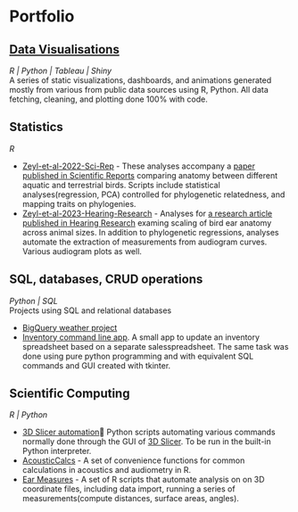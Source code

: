 # Portfolio

## [Data Visualisations](https://github.com/jzeyl/Data-visualizations)
*R | Python | Tableau | Shiny*  
A series of static visualizations, dashboards, and animations generated mostly from various from public data sources using R, Python. All data fetching, cleaning, and plotting done 100% with code.

## Statistics
*R*  
* [Zeyl-et-al-2022-Sci-Rep](https://github.com/jzeyl/A-T-Statistics) - These analyses accompany a [paper published in Scientific Reports](https://www.nature.com/articles/s41598-022-09090-3?utm_medium=social&utm_source=twitter&utm_content=organic&utm_term=null&utm_campaign=CONR_41598_AWA1_GL_PHSS_BRAND_OAXOrganic) comparing anatomy between different aquatic and terrestrial birds. Scripts include statistical analyses(regression, PCA) controlled for phylogenetic relatedness, and mapping traits on phylogenies.
* [Zeyl-et-al-2023-Hearing-Research](https://github.com/jzeyl/Scaling_2021) - Analyses for [a research article published in Hearing Research](https://www.sciencedirect.com/science/article/pii/S0378595522002477?dgcid=author) examing scaling of bird ear anatomy across animal sizes. In addition to phylogenetic regressions, analyses automate the extraction of measurements from audiogram curves. Various audiogram plots as well.

## SQL, databases, CRUD operations
*Python | SQL*  
Projects using SQL and relational databases

* [BigQuery weather project](https://github.com/jzeyl/SQL-Bigquery-Weather)
* [Inventory command line app](https://github.com/jzeyl/Inventory-app). A small app to update an inventory spreadsheet based on a separate salesspreadsheet. The same task was done using pure python programming and with equivalent SQL commands and GUI created with tkinter.
## Scientific Computing
*R | Python*  
* [3D Slicer automation](https://github.com/jzeyl/3D-Slicer-Scripts):snake: Python scripts automating various commands normally done through the GUI of [3D Slicer](https://www.slicer.org/). To be run in the built-in Python interpreter. 
* [AcousticCalcs](https://github.com/jzeyl/AcousticCalcs) - A set of convenience functions for common calculations in acoustics and audiometry in R.
* [Ear Measures](https://github.com/jzeyl/Ear-Measures) - A set of R scripts that automate analysis on on 3D coordinate files, including data import, running a series of measurements(compute distances, surface areas, angles).



